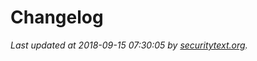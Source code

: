 # Changelog

_Last updated at 2018-09-15 07:30:05 by [securitytext.org](https://securitytext.org)._
